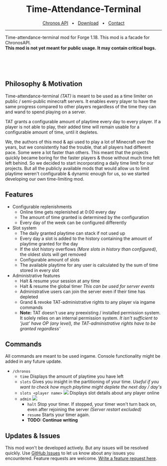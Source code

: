 <div align="center">
    <h1>Time-Attendance-Terminal</h1>
    <a href="https://github.com/christian-bernstein/chronos-shared">Chronos API</a>
    <span>&nbsp;&nbsp;•&nbsp;&nbsp;</span>
    <a href="https://www.prisma.io/docs/getting-started/quickstart">Download</a>
    <span>&nbsp;&nbsp;•&nbsp;&nbsp;</span>
    <a href="https://www.prisma.io/">Contact</a>
    <br />
    <hr />
</div>

Time-attendance-terminal mod for Forge 1.18. This mod is a facade for ChronosAPI.<br>
**This mod is not yet meant for public usage. It may contain critical bugs.**

<br>
<br>
<br>


## Philosophy & Motivation
Time-attendance-terminal *(TAT)* is meant to be used as a time limiter on public / semi-public minecraft servers. 
It enables every player to have the same progress compared to other players regardless of the time they can 
and wand to spend playing on a server.

TAT grants a configurable amount of playtime every day to every player. If a player is not able to play, their added time
will remain usable for a configurable amount of time, until it depletes. 

We, the authors of this mod & api used to play a lot of Minecraft over the years, but we consistently had the trouble,
that all players had different pace. Some were a lot faster than others. This meant that the projects quickly became 
boring for the faster players & those without much time felt left behind. So we decided to start incorporating a daily
time limit for our projects. But all the publicly available mods that would allow us to limit playtime weren't 
configurable & dynamic enough for us, so we started developing our own time-limiting mod.

## Features
- Configurable replenishments
  - Online time gets replenished at 0:00 every day
  - The amount of time granted is determined by the configuration
  - Every day of the week can be configured differently
- Slot system
  - The daily granted playtime can stack if not used up
  - Every day a slot is added to the history containing the amount of playtime granted for the day
  - If the slot history overflows *(More slots in history than configured)*, the oldest slots will get removed
  - Configurable amount of slots
  - The available playtime for any user is calculated by the sum of time stored in every slot
- Administrative features
  - Halt & resume your session at any time
  - Halt & resume the global timer *This can be used for server events*
  - Administrative users can join the server even if their time has depleted
  - Grand & revoke TAT-administrative rights to any player via ingame commands
  - **Note:** TAT doesn't use any preexisting / installed permission system. It solely relies on an internal permission system. *It isn't sufficient to 'just' have OP (any level), the TAT-administrative rights have to  be granted regardless'*

    
## Commands
All commands are meant to be used ingame. Console functionality might be added in any future update.
- `/chronos`
  - `time` Displays the amount of playtime you have left
  - `slots` Gives you insight in the partitioning of your time. *Useful if you want to check how much playtime might deplete the next day / day's*
  - `slots <player name>` ![](https://img.shields.io/badge/Type-admin-red)  Displays slot details about any player online
  - `admin` ![](https://img.shields.io/badge/Type-admin-red)
    - `halt` Stop your timer. If stopped, your timer won't turn back on, even after rejoining the server *(Server restart excluded)*
    - `resume` Starts your timer again. 
    - **TODO: Continue writing** 

## Updates & Issues
This mod won't be developed actively. But any issues will be resolved quickly. 
Use [GitHub Issues](https://github.com/christian-bernstein/time-attendance-terminal/issues) to let us know about any issues you encountered.
Feature requests are welcome. [Write a feature request here](https://github.com/users/christian-bernstein/projects/3). 
